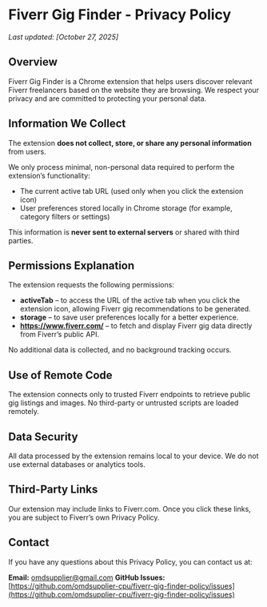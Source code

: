 # Fiverr Gig Finder - Privacy Policy

_Last updated: [October 27, 2025]_

## Overview
Fiverr Gig Finder is a Chrome extension that helps users discover relevant Fiverr freelancers based on the website they are browsing. We respect your privacy and are committed to protecting your personal data.

## Information We Collect
The extension **does not collect, store, or share any personal information** from users.

We only process minimal, non-personal data required to perform the extension’s functionality:
- The current active tab URL (used only when you click the extension icon)
- User preferences stored locally in Chrome storage (for example, category filters or settings)

This information is **never sent to external servers** or shared with third parties.

## Permissions Explanation
The extension requests the following permissions:
- **activeTab** – to access the URL of the active tab when you click the extension icon, allowing Fiverr gig recommendations to be generated.
- **storage** – to save user preferences locally for a better experience.
- **https://www.fiverr.com/** – to fetch and display Fiverr gig data directly from Fiverr’s public API.

No additional data is collected, and no background tracking occurs.

## Use of Remote Code
The extension connects only to trusted Fiverr endpoints to retrieve public gig listings and images. No third-party or untrusted scripts are loaded remotely.

## Data Security
All data processed by the extension remains local to your device. We do not use external databases or analytics tools.

## Third-Party Links
Our extension may include links to Fiverr.com. Once you click these links, you are subject to Fiverr’s own Privacy Policy.

## Contact
If you have any questions about this Privacy Policy, you can contact us at:

**Email:** omdsupplier@gmail.com 
**GitHub Issues:** [https://github.com/omdsupplier-cpu/fiverr-gig-finder-policy/issues](https://github.com/omdsupplier-cpu/fiverr-gig-finder-policy/issues)
